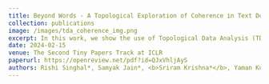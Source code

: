 ```yaml
---
title: Beyond Words - A Topological Exploration of Coherence in Text Documents
collection: publications
image: /images/tda_coherence_img.png
excerpt: In this work, we show the use of Topological Data Analysis (TDA) techniques on attention maps of language models to model the coherence of text.
date: 2024-02-15
venue: The Second Tiny Papers Track at ICLR
paperurl: https://openreview.net/pdf?id=QJxVhljAyS
authors: Rishi Singhal*, Samyak Jain*, <b>Sriram Krishna*</b>, Yaman Kumar Singla & Rajiv Ratn Shah
---
```

